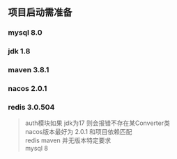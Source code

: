 ## 项目启动需准备

### mysql 8.0

### jdk 1.8

### maven 3.8.1

### nacos 2.0.1

### redis 3.0.504


>auth模块如果 jdk为17 则会报错不存在某Converter类 \
>nacos版本最好为 2.0.1 和项目依赖匹配 \
>redis maven 并无版本特定要求 \
>mysql 8